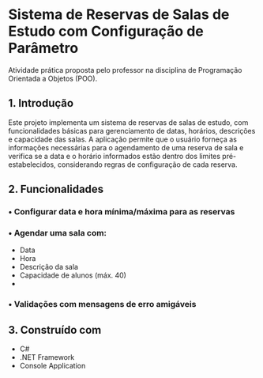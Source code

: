 #  Sistema de Reservas de Salas de Estudo com Configuração de Parâmetro

Atividade prática proposta pelo professor na disciplina de Programação Orientada a Objetos (POO).

## 1. Introdução

Este projeto implementa um sistema de reservas de salas de estudo, com funcionalidades básicas para gerenciamento de datas, horários, descrições e capacidade das salas. 
A aplicação permite que o usuário forneça as informações necessárias para o agendamento de uma reserva de sala e verifica se a data e o horário informados estão dentro dos limites pré-estabelecidos, considerando regras de configuração de cada reserva.

## 2. Funcionalidades

### • Configurar data e hora mínima/máxima para as reservas

### • Agendar uma sala com:
  - Data
  - Hora
  - Descrição da sala
  - Capacidade de alunos (máx. 40)
  -   
### • Validações com mensagens de erro amigáveis


## 3. Construído com 

- C#
- .NET Framework
- Console Application
